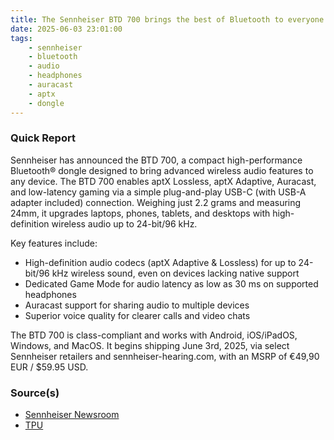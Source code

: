 ```yaml
---
title: The Sennheiser BTD 700 brings the best of Bluetooth to everyone
date: 2025-06-03 23:01:00
tags:
    - sennheiser
    - bluetooth
    - audio
    - headphones
    - auracast
    - aptx
    - dongle
---
```


### Quick Report

Sennheiser has announced the BTD 700, a compact high-performance Bluetooth® dongle designed to bring advanced wireless audio features to any device. The BTD 700 enables aptX Lossless, aptX Adaptive, Auracast, and low-latency gaming via a simple plug-and-play USB-C (with USB-A adapter included) connection. Weighing just 2.2 grams and measuring 24mm, it upgrades laptops, phones, tablets, and desktops with high-definition wireless audio up to 24-bit/96 kHz.
<!-- more -->

Key features include:

- High-definition audio codecs (aptX Adaptive & Lossless) for up to 24-bit/96 kHz wireless sound, even on devices lacking native support
- Dedicated Game Mode for audio latency as low as 30 ms on supported headphones
- Auracast support for sharing audio to multiple devices
- Superior voice quality for clearer calls and video chats

The BTD 700 is class-compliant and works with Android, iOS/iPadOS, Windows, and MacOS. It begins shipping June 3rd, 2025, via select Sennheiser retailers and sennheiser-hearing.com, with an MSRP of €49,90 EUR / $59.95 USD.

### Source(s)

- [Sennheiser Newsroom][def]
- [TPU][def2]

[def]: https://newsroom.sennheiser.com/plug-and-play-yrc3fl
[def2]: https://www.techpowerup.com/337605/sennheiser-announces-the-btd-700-bluetooth-dongle-for-wireless-headphones-and-earbuds
